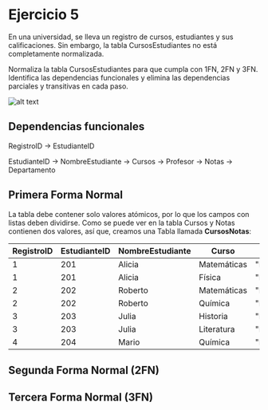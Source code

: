 # Ejercicio 5

En una universidad, se lleva un registro de cursos, estudiantes y sus calificaciones. Sin embargo, la tabla CursosEstudiantes no está completamente normalizada.

Normaliza la tabla CursosEstudiantes para que cumpla con 1FN, 2FN y 3FN. Identifica las dependencias funcionales y elimina las dependencias parciales y transitivas en cada paso.

![alt text](image-2.png)

## Dependencias funcionales

RegistroID → EstudianteID

EstudianteID → NombreEstudiante → Cursos → Profesor → Notas → Departamento

## Primera Forma Normal

La tabla debe contener solo valores atómicos, por lo que los campos con listas deben dividirse. Como se puede ver en la tabla Cursos y Notas contienen dos valores, así que, creamos una Tabla llamada __CursosNotas__:

|RegistroID|EstudianteID|NombreEstudiante|Curso|Profesor|Nota|Departamento|
|-----|------|-----|-----|-----|------|-------|
|1|201|Alicia|Matemáticas|"Dr.Pérez"|85|Ciencias|
|1|201|Alicia|Física|"Dr.Pérez"|90|Ciencias|
|2|202|Roberto|Matemáticas|"Dr.Pérez"|78|Ciencias|
|2|202|Roberto|Química|"Dr.Pérez"|88|Ciencias|
|3|203|Julia|Historia|"Dr.Gómez"|92|Humanidades|
|3|203|Julia|Literatura|"Dr.Gómez"|80|Humanidades|
|4|204|Mario|Química|"Dr.Pérez"|75|Ciencias|

## Segunda Forma Normal (2FN)


## Tercera Forma Normal (3FN)
